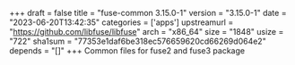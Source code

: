 +++
draft = false
title = "fuse-common 3.15.0-1"
version = "3.15.0-1"
date = "2023-06-20T13:42:35"
categories = ['apps']
upstreamurl = "https://github.com/libfuse/libfuse"
arch = "x86_64"
size = "1848"
usize = "722"
sha1sum = "77353e1daf6be318ec576659620cd66269d064e2"
depends = "[]"
+++
Common files for fuse2 and fuse3 package